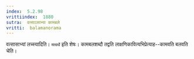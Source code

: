 ```yaml
---
index:  5.2.98
vrittiindex:  1880
sutra:  वत्साऽसाभ्या कामबले
vritti:  balamanorama 
---
```


वत्सासाभ्यां लच्स्यादिति। `मत्वर्थे` इति शेषः। कामबलशब्दौ तद्वति लाक्षणिकावित्यभिप्रेत्याह--कामवति बलवति चेति। 

